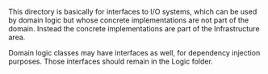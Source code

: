 ﻿This directory is basically for interfaces to I/O systems, which can be used by domain logic but 
whose concrete implementations are not part of the domain. Instead the concrete implementations
are part of the Infrastructure area.

Domain logic classes may have interfaces as well, for dependency injection purposes. Those interfaces
should remain in the Logic folder.